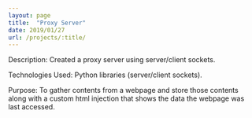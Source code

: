 ```yaml
---
layout: page
title:  "Proxy Server"
date: 2019/01/27
url: /projects/:title/
---
```


Description: Created a proxy server using server/client sockets.

Technologies Used: Python libraries (server/client sockets).

Purpose: To gather contents from a webpage and store those contents along with a custom html injection that shows the data the webpage was last accessed.


